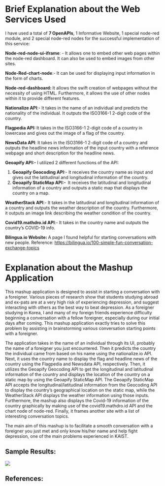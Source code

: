 <h1>Brief Explanation about the Web Services Used</h1>
<p><span>I have used a total of <strong>7 OpenAPIs</strong>, 1 Informative Website, 1 special node-red module, and 2 special node-red nodes for the successful implementation of this service:</span></p>
<p><strong><span>Node-red-node-ui-iframe</span></strong><span>: - It allows one to embed other web pages within the node-red dashboard. It can also be used to embed images from other sites.&nbsp;</span></p>
<p><strong><span>Node-Red-chart-node</span></strong><span>:- It can be used for displaying input information in the form of charts.&nbsp;</span></p>
<p><strong><span>Node-red-dashboard:&nbsp;</span></strong><span>It allows the swift creation of webpages without the necessity of using HTML. Furthermore, it allows the use of other nodes within it to provide different features.</span></p>
<p><strong><span>Nationalize API</span></strong><span>:- It takes in the name of an individual and predicts the nationality of the individual. It outputs the ISO3166-1 2-digit code of the country.</span></p>
<p><strong><span>Flagpedia API:&nbsp;</span></strong><span>It takes in the ISO3166-1 2-digit code of a country in lowercase and gives out the image of a flag of the country.&nbsp;</span></p>
<p><strong><span>NewsData API</span></strong><span>: It takes in the ISO3166-1 2-digit code of a country and outputs the headline news information of the input country with a reference webpage and short description for the headline news.</span></p>
<p><strong><span>Geoapify API:-&nbsp;</span></strong><span>I utilized 2 different functions of the API:</span></p>
<ol start="1">
    <li><strong><span>Geoapify Geocoding API:</span></strong><span>- It receives the country name as input and gives out the latitudinal and longitudinal information of the country.</span></li>
    <li><strong><span>Geoapify StaticMap API:- &nbsp;</span></strong><span>It receives the latitudinal and longitudinal information of a country and outputs a static map that displays the country on a map.&nbsp;</span></li>
</ol>
<p><strong><span>WeatherStack API</span></strong><span>:- It takes in the latitudinal and longitudinal information of a country and outputs the weather description of the country. Furthermore, it outputs an image link describing the weather condition of the country.</span></p>
<p><strong><span>Covid19.mathdro.id API</span></strong><span>:- It takes in the country name and outputs the country&rsquo;s COVID-19 info.&nbsp;</span></p>
<p><strong><span>Bilingua.io Website:&nbsp;</span></strong><span>A page I found helpful for starting conversations with new people. Reference:&nbsp;</span><span><a href="https://bilingua.io/100-simple-fun-conversation-exchange-topics"><span>https://bilingua.io/100-simple-fun-conversation-exchange-topics</span></a></span></p>
<h1>Explanation about the Mashup Application</h1>
<p>This mashup application is designed to assist in starting a conversation with a foreigner. Various pieces of research show that students studying abroad and ex-pats are at a very high risk of experiencing depression, and suggest interacting with others as the best way to beat depression. As a foreigner studying in Korea, I and many of my foreign friends experience difficulty beginning a conversation with a fellow foreigner, especially during our initial days after coming. This mashup application exactly tries to solve this problem by assisting in brainstorming various conversation starting points with a foreigner.</p>
<p>The application takes in the name of an individual through its UI, probably the name of a foreigner you just encountered. Then it predicts the country the individual came from based on his name using the nationalize.io API. Next, it uses the country name to display the flag and headline news of the country using the Flagpedia and Newsdata API, respectively. Then, it utilizes the Geoapify Geocoding API to get the longitudinal and latitudinal information of the country and displays the location of the country on a static map by using the Geoapify StaticMap API. The Geoapify StaticMap API accepts the longitudinal/latitudinal information from the Geocoding API to display the country’s geographical location on the static map, while the WeatherStack API displays the weather information using those inputs. Furthermore, the mashup also displays the Covid-19 information of the country graphically by making use of the covid19.mathdro.id API and the chart node of node-red. Finally, it frames another site with a list of interesting conversation topics.</p>
<p>The main aim of this mashup is to facilitate a smooth conversation with a foreigner you just met and only know his/her name and help fight depression, one of the main problems experienced in KAIST.</p>
<h2>Sample Results:</h2>
<img src='ethio'><img>
<h2>References:</h2>
